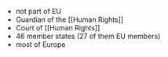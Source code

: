 - not part of EU
- Guardian of the [[Human Rights]]
- Court of [[Human Rights]]
- 46 member states (27 of them EU members)
- most of Europe